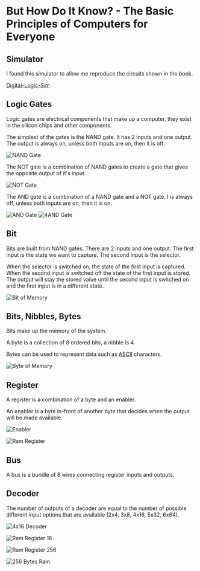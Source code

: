 # But How Do It Know? - The Basic Principles of Computers for Everyone

## Simulator

I found this simulator to allow me reproduce the circuits shown in the book.

[Digital-Logic-Sim](https://github.com/SebLague/Digital-Logic-Sim)

## Logic Gates

Logic gates are electrical components that make up a computer, they exist in the silicon chips and other components.

The simplest of the gates is the NAND gate. It has 2 inputs and one output. The output is always on, unless both inputs are on, then it is off.

![NAND Gate](https://pfnicholls.com/Electronics_Resources/Images/Logic_NAND_TT_Symbol.png)

The NOT gate is a combination of NAND gates to create a gate that gives the opposite output of it's input.

![NOT Gate](/how_know/imgs/not.png)

The AND gate is a combination of a NAND gate and a NOT gate. I is always off, unless both inputs are on, then it is on.

![AND Gate](/how_know/imgs/and.png)
![4AND Gate](/how_know/imgs/4and.png)

## Bit

Bits are built from NAND gates. There are 2 inputs and one output. The first input is the state we want to capture. The second input is the selector.

When the selector is switched on, the state of the first input is captured. When the second input is switched off the state of the first input is stored. The output will stay the stored value until the second input is switched on and the first input is in a different state.

![Bit of Memory](/how_know/imgs/memory.png)

## Bits, Nibbles, Bytes

Bits make up the memory of the system.

A byte is a collection of 8 ordered bits, a nibble is 4.

Bytes can be used to represent data such as [ASCII](https://en.wikipedia.org/wiki/ASCII) characters.

![Byte of Memory](/how_know/imgs/byte.png)

## Register

A register is a combination of a byte and an enabler.

An enabler is a byte in-front of another byte that decides when the output will be made available.

![Enabler](/how_know/imgs/enabler.png)

![Ram Register](/how_know/imgs/ram_register.png)

## Bus

A bus is a bundle of 8 wires connecting register inputs and outputs.

## Decoder

The number of outputs of a decoder are equal to the number of possible different input options that are available (2x4, 3x8, 4x16, 5x32, 6x64).

![4x16 Decoder](/how_know/imgs/4x16_decoder.png)

![Ram Register 16](/how_know/imgs/ram_register_16.png)

![Ram Register 256](/how_know/imgs/ram_register_256.png)

![256 Bytes Ram](/how_know/imgs/256bytes_ram.png)
